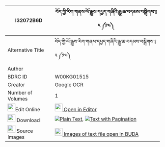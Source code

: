|I32072B6D|བོད་ཀྱི་རིག་གནས་ལོ་རྒྱུས་དཔྱད་གཞིའི་རྒྱུ་ཆ་བདམས་བསྒྲིགས་༔ ༥ ༼༡༤༽ 
| --- | --- 
|Alternative Title |བོད་ཀྱི་ལོ་རྒྱུས་རིག་གནས་དཔྱད་གཞིའི་རྒྱུ་ཆ་བདམས་བསྒྲིགས་༔ ༥ ༼༡༤༽
|Author | 
|BDRC ID | W00KG01515
|Creator | Google OCR
|Number of Volumes| 1
|<img width="25" src="https://img.icons8.com/color/25/000000/edit-property.png">Edit Online| [<img width="25" src="https://avatars.githubusercontent.com/u/45091458?s=200&v=4"> Open in Editor](http://editor.openpecha.org/I32072B6D)
|<img width="25" src="https://img.icons8.com/fluent/48/000000/download-2.png"/>  Download | [![](https://img.icons8.com/color/20/000000/txt.png)Plain Text](https://github.com/Openpecha/I32072B6D/releases/download/v1/bo_kyi_rikne_logyu_cheshyi_i_g_plain_I32072B6D.zip), [![](https://img.icons8.com/color/20/000000/txt.png)Text with Pagination](https://github.com/Openpecha/I32072B6D/releases/download/v1/bo_kyi_rikne_logyu_cheshyi_i_g_pages_I32072B6D.zip)
|<img width="25" src="https://img.icons8.com/plasticine/100/000000/pictures-folder.png"/>  Source Images | [<img width="25" src="https://library.bdrc.io/icons/BUDA-small.svg"> Images of text file open in BUDA](https://library.bdrc.io/show/bdr:W00KG01515)